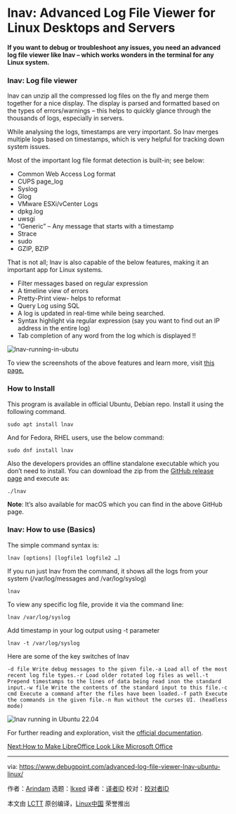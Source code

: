 [#]: subject: "lnav: Advanced Log File Viewer for Linux Desktops and Servers"
[#]: via: "https://www.debugpoint.com/advanced-log-file-viewer-lnav-ubuntu-linux/"
[#]: author: "Arindam https://www.debugpoint.com/author/admin1/"
[#]: collector: "lkxed"
[#]: translator: "geekpi"
[#]: reviewer: " "
[#]: publisher: " "
[#]: url: " "

lnav: Advanced Log File Viewer for Linux Desktops and Servers
======

**If you want to debug or troubleshoot any issues, you need an advanced log file viewer like lnav – which works wonders in the terminal for any Linux system.**

### lnav: Log file viewer

lnav can unzip all the compressed log files on the fly and merge them together for a nice display. The display is parsed and formatted based on the types of errors/warnings – this helps to quickly glance through the thousands of logs, especially in servers.

While analysing the logs, timestamps are very important. So lnav merges multiple logs based on timestamps, which is very helpful for tracking down system issues.

Most of the important log file format detection is built-in; see below:

- Common Web Access Log format
- CUPS page_log
- Syslog
- Glog
- VMware ESXi/vCenter Logs
- dpkg.log
- uwsgi
- “Generic” – Any message that starts with a timestamp
- Strace
- sudo
- GZIP, BZIP

That is not all; lnav is also capable of the below features, making it an important app for Linux systems.

- Filter messages based on regular expression
- A timeline view of errors
- Pretty-Print view- helps to reformat
- Query Log using SQL
- A log is updated in real-time while being searched.
- Syntax highlight via regular expression (say you want to find out an IP address in the entire log)
- Tab completion of any word from the log which is displayed !!

![lnav-running-in-ubutu][1]

To view the screenshots of the above features and learn more, visit [this page.][2]

### How to Install

This program is available in official Ubuntu, Debian repo. Install it using the following command.

```
sudo apt install lnav
```

And for Fedora, RHEL users, use the below command:

```
sudo dnf install lnav
```

Also the developers provides an offline standalone executable which you don’t need to install. You can download the zip from the [GitHub release page][3] and execute as:

```
./lnav
```

**Note**: It’s also available for macOS which you can find in the above GitHub page.

### lnav: How to use (Basics)

The simple command syntax is:

```
lnav [options] [logfile1 logfile2 …]
```

If you run just lnav from the command, it shows all the logs from your system (/var/log/messages and /var/log/syslog)

```
lnav
```

To view any specific log file, provide it via the command line:

```
lnav /var/log/syslog
```

Add timestamp in your log output using -t parameter

```
lnav -t /var/log/syslog
```

Here are some of the key switches of lnav

```
-d file Write debug messages to the given file.-a Load all of the most recent log file types.-r Load older rotated log files as well.-t Prepend timestamps to the lines of data being read inon the standard input.-w file Write the contents of the standard input to this file.-c cmd Execute a command after the files have been loaded.-f path Execute the commands in the given file.-n Run without the curses UI. (headless mode)
```

![lnav running in Ubuntu 22.04][4]

For further reading and exploration, visit the [official documentation][5].

[Next:How to Make LibreOffice Look Like Microsoft Office][6]

--------------------------------------------------------------------------------

via: https://www.debugpoint.com/advanced-log-file-viewer-lnav-ubuntu-linux/

作者：[Arindam][a]
选题：[lkxed][b]
译者：[译者ID](https://github.com/译者ID)
校对：[校对者ID](https://github.com/校对者ID)

本文由 [LCTT](https://github.com/LCTT/TranslateProject) 原创编译，[Linux中国](https://linux.cn/) 荣誉推出

[a]: https://www.debugpoint.com/author/admin1/
[b]: https://github.com/lkxed
[1]: https://www.debugpoint.com/wp-content/uploads/2016/11/lnav-Running-in-Ubutu.png
[2]: http://lnav.org/features/
[3]: https://github.com/tstack/lnav/releases/
[4]: https://www.debugpoint.com/wp-content/uploads/2016/11/lnav-running-in-Ubuntu-22.04.jpg
[5]: https://docs.lnav.org/en/latest/intro.html
[6]: https://www.debugpoint.com/libreoffice-like-microsoft-office/
